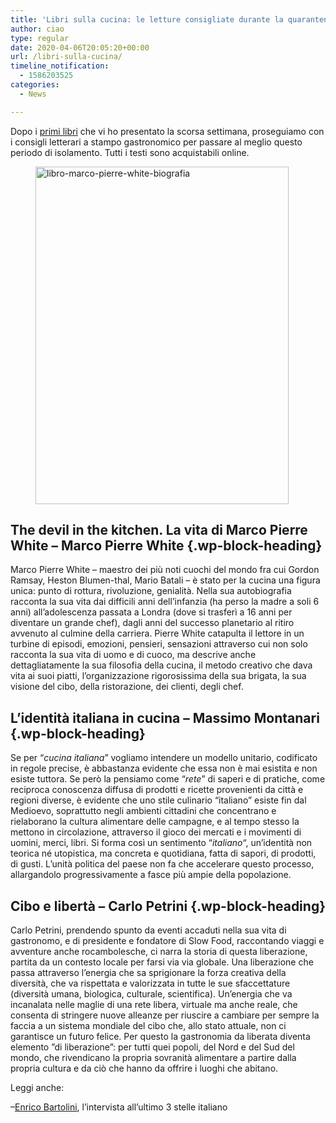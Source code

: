 ```yaml
---
title: 'Libri sulla cucina: le letture consigliate durante la quarantena. Parte 2'
author: ciao
type: regular
date: 2020-04-06T20:05:20+00:00
url: /libri-sulla-cucina/
timeline_notification:
  - 1586203525
categories:
  - News

---
```

Dopo i <a rel="noreferrer noopener" href="https://aleepepe.com/2020/04/02/libri-cucina/" target="_blank">primi libri</a> che vi ho presentato la scorsa settimana, proseguiamo con i consigli letterari a stampo gastronomico per passare al meglio questo periodo di isolamento. Tutti i testi sono acquistabili online.

<div class="wp-block-image">
  <figure class="alignleft is-resized"><img loading="lazy" decoding="async" src="images/wp-content/uploads/2020/04/img_0300.jpg" alt="libro-marco-pierre-white-biografia" class="wp-image-1200" width="405" height="540" /></figure>
</div>

## The devil in the kitchen. La vita di Marco Pierre White &#8211; Marco Pierre White {.wp-block-heading}

Marco Pierre White &#8211; maestro dei più noti cuochi del mondo fra cui Gordon Ramsay, Heston Blumen-thal, Mario Batali &#8211; è stato per la cucina una figura unica: punto di rottura, rivoluzione, genialità. Nella sua autobiografia racconta la sua vita dai difficili anni dell&#8217;infanzia (ha perso la madre a soli 6 anni) all&#8217;adolescenza passata a Londra (dove si trasferì a 16 anni per diventare un grande chef), dagli anni del successo planetario al ritiro avvenuto al culmine della carriera. Pierre White catapulta il lettore in un turbine di episodi, emozioni, pensieri, sensazioni attraverso cui non solo racconta la sua vita di uomo e di cuoco, ma descrive anche dettagliatamente la sua filosofia della cucina, il metodo creativo che dava vita ai suoi piatti, l&#8217;organizzazione rigorosissima della sua brigata, la sua visione del cibo, della ristorazione, dei clienti, degli chef. 

## L&#8217;identità italiana in cucina &#8211; Massimo Montanari {.wp-block-heading}

Se per &#8220;_cucina_ _italiana_&#8221; vogliamo intendere un modello unitario, codificato in regole precise, è abbastanza evidente che essa non è mai esistita e non esiste tuttora. Se però la pensiamo come &#8220;_rete_&#8221; di saperi e di pratiche, come reciproca conoscenza diffusa di prodotti e ricette provenienti da città e regioni diverse, è evidente che uno stile culinario &#8220;italiano&#8221; esiste fin dal Medioevo, soprattutto negli ambienti cittadini che concentrano e rielaborano la cultura alimentare delle campagne, e al tempo stesso la mettono in circolazione, attraverso il gioco dei mercati e i movimenti di uomini, merci, libri. Si forma così un sentimento &#8220;_italiano_&#8220;, un&#8217;identità non teorica né utopistica, ma concreta e quotidiana, fatta di sapori, di prodotti, di gusti. L&#8217;unità politica del paese non fa che accelerare questo processo, allargandolo progressivamente a fasce più ampie della popolazione.

## Cibo e libertà &#8211; Carlo Petrini {.wp-block-heading}

Carlo Petrini, prendendo spunto da eventi accaduti nella sua vita di gastronomo, e di presidente e fondatore di Slow Food, raccontando viaggi e avventure anche rocambolesche, ci narra la storia di questa liberazione, partita da un contesto locale per farsi via via globale. Una liberazione che passa attraverso l&#8217;energia che sa sprigionare la forza creativa della diversità, che va rispettata e valorizzata in tutte le sue sfaccettature (diversità umana, biologica, culturale, scientifica). Un&#8217;energia che va incanalata nelle maglie di una rete libera, virtuale ma anche reale, che consenta di stringere nuove alleanze per riuscire a cambiare per sempre la faccia a un sistema mondiale del cibo che, allo stato attuale, non ci garantisce un futuro felice. Per questo la gastronomia da liberata diventa elemento &#8221;di liberazione&#8221;: per tutti quei popoli, del Nord e del Sud del mondo, che rivendicano la propria sovranità alimentare a partire dalla propria cultura e da ciò che hanno da offrire i luoghi che abitano.

Leggi anche:

&#8211;<a href="https://aleepepe.com/2020/03/08/enrico-bartolini/" target="_blank" rel="noreferrer noopener">Enrico Bartolini</a>, l&#8217;intervista all&#8217;ultimo 3 stelle italiano